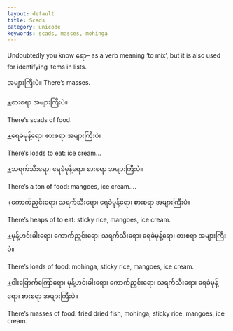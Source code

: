 ```yaml
---
layout: default
title: Scads
category: unicode
keywords: scads, masses, mohinga
---
```


<p>Undoubtedly you know <span class='mm3'>ရော</span>– as a verb meaning ‘to mix’, but it is also used for identifying items in lists.</p>
<p><span class='mm3'>အများကြီးပဲ။</span> There’s masses.</p>
<p class="hide-trigger"><a href='#'>+</a><span class='mm3'>စားစရာ အများကြီးပဲ။</span></p>
<p class='hide-this'>There’s scads of food.</p>

<p class="hide-trigger"><a href='#'>+</a><span class='mm3'>ရေခဲမုန့်ရော၊ စားစရာ အများကြီးပဲ။</span></p>
<p class='hide-this'>There’s loads to eat: ice cream...</p>

<p class="hide-trigger"><a href='#'>+</a><span class='mm3'>သရက်သီးရော၊ ရေခဲမုန့်ရော၊ စားစရာ အများကြီးပဲ။</span></p>
<p class='hide-this'>There’s a ton of food: mangoes, ice cream....</p>

<p class="hide-trigger"><a href='#'>+</a><span class='mm3'>ကောက်ညှင်းရော၊ သရက်သီးရော၊ ရေခဲမုန့်ရော၊ စားစရာ အများကြီးပဲ။</span></p>
<p class='hide-this'>There’s heaps of to eat: sticky rice, mangoes, ice cream.</p>

<p class="hide-trigger"><a href='#'>+</a><span class='mm3'>မုန့်ဟင်းခါးရော၊ ကောက်ညှင်းရော၊ သရက်သီးရော၊ ရေခဲမုန့်ရော၊ စားစရာ အများကြီးပဲ။</span></p>
<p class='hide-this'>There’s loads of food: mohinga, sticky rice, mangoes, ice cream.</p>

<p class="hide-trigger"><a href='#'>+</a><span class='mm3'>ငါးခြောက်ကြော်ရော၊ မုန့်ဟင်းခါးရော၊ ကောက်ညှင်းရော၊ သရက်သီးရော၊ ရေခဲမုန့်ရော၊ စားစရာ အများကြီးပဲ။</span></p>
<p class='hide-this'>There’s masses of food: fried dried fish, mohinga, sticky rice, mangoes, ice cream.</p>
